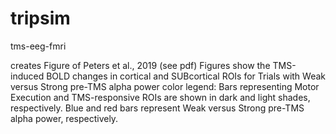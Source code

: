 # tripsim
tms-eeg-fmri

creates Figure of Peters et al., 2019 (see pdf)
Figures show the TMS-induced BOLD changes in cortical and SUBcortical ROIs for Trials with Weak versus Strong pre-TMS alpha power
color legend: Bars representing Motor Execution and TMS-responsive ROIs are shown in dark and light shades, respectively.
              Blue and red bars represent Weak versus Strong pre-TMS alpha power, respectively.
